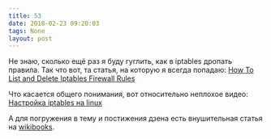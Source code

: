 ```yaml
---
title: 53
date: 2018-02-23 09:20:03
tags: None
layout: post
---
```


Не знаю, сколько ещё раз я буду гуглить, как в iptables дропать правила. Так что вот, та статья, на которую я всегда попадаю:
[How To List and Delete Iptables Firewall Rules](https://www.digitalocean.com/community/tutorials/how-to-list-and-delete-iptables-firewall-rules)

Что касается общего понимания, вот относительно неплохое видео:
[Настройка iptables на linux](https://www.youtube.com/watch?v=SYM5MvV4VIk)

А для погружения в тему и постижения дзена есть внушительная статья на [wikibooks](https://ru.wikibooks.org/wiki/Iptables).

